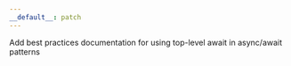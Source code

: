 ```yaml
---
__default__: patch
---
```


Add best practices documentation for using top-level await in async/await patterns
